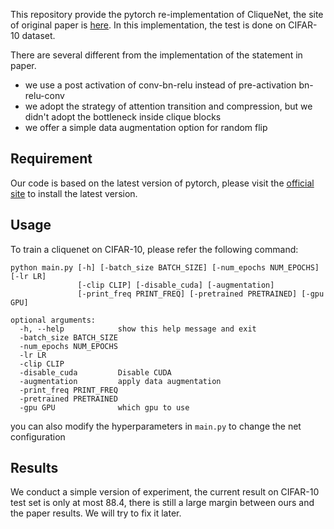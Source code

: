 This repository provide the pytorch re-implementation of CliqueNet, the site of original paper is [here](https://arxiv.org/abs/1802.10419). In this implementation, the test is done on CIFAR-10 dataset.

There are several different from the implementation of the statement in paper.
- we use a post activation of conv-bn-relu instead of pre-activation bn-relu-conv
- we adopt the strategy of attention transition and compression, but we didn't adopt the bottleneck inside clique blocks
- we offer a simple data augmentation option for random flip

## Requirement
Our code is based on the latest version of pytorch, please visit the [official site](https://pytorch.org) to install the latest version.

## Usage

To train a cliquenet on CIFAR-10, please refer the following command:
```Shell
python main.py [-h] [-batch_size BATCH_SIZE] [-num_epochs NUM_EPOCHS] [-lr LR]
               [-clip CLIP] [-disable_cuda] [-augmentation]
               [-print_freq PRINT_FREQ] [-pretrained PRETRAINED] [-gpu GPU]

optional arguments:
  -h, --help            show this help message and exit
  -batch_size BATCH_SIZE
  -num_epochs NUM_EPOCHS
  -lr LR
  -clip CLIP
  -disable_cuda         Disable CUDA
  -augmentation         apply data augmentation
  -print_freq PRINT_FREQ
  -pretrained PRETRAINED
  -gpu GPU              which gpu to use

```

you can also modify the hyperparameters in `main.py` to change the net configuration

## Results

We conduct a simple version of experiment, the current result on CIFAR-10 test set is only at most 88.4, there is still a large margin between ours and the paper results. We will try to fix it later.